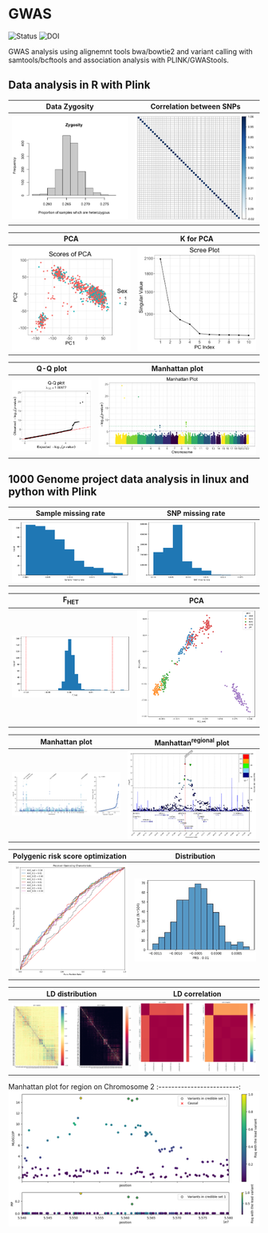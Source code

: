 # GWAS

![Status](https://img.shields.io/badge/status-alpha-red)
![DOI](https://img.shields.io/badge/DOI-in__progress-blue)

GWAS analysis using alignemnt tools bwa/bowtie2  and variant calling with samtools/bcftools and association analysis with PLINK/GWAStools.

## Data analysis in R with Plink
Data Zygosity            |  Correlation between SNPs
:-------------------------:|:-------------------------:
![](https://github.com/hasanwraeth/GWAS/blob/main/Rplot02.png)  |  ![](https://github.com/hasanwraeth/GWAS/blob/main/Rplot05.png)

PCA           |  K for PCA
:-------------------------:|:-------------------------:
![](https://github.com/hasanwraeth/GWAS/blob/main/Rplot04.png)  |  ![](https://github.com/hasanwraeth/GWAS/blob/main/Rplot03.png)

Q-Q plot           |  Manhattan plot
:-------------------------:|:-------------------------:
![](https://github.com/hasanwraeth/GWAS/blob/main/Rplot01.png)  |  ![](https://github.com/hasanwraeth/GWAS/blob/main/Rplot.png)

## 1000 Genome project data analysis in linux and python with Plink
Sample missing rate           |  SNP missing rate  
:-------------------------:|:-------------------------:
![](https://github.com/hasanwraeth/GWAS/blob/main/smiss.png)  |  ![](https://github.com/hasanwraeth/GWAS/blob/main/snpmiss.png)

F<sub>HET</sub>          |  PCA
:-------------------------:|:-------------------------:
![](https://github.com/hasanwraeth/GWAS/blob/main/fhet.png)  |  ![](https://github.com/hasanwraeth/GWAS/blob/main/PCA.png)

Manhattan plot       |  Manhattan<sup>regional</sup>  plot
:-------------------------:|:-------------------------:
![](https://github.com/hasanwraeth/GWAS/blob/main/man.png)  |  ![](https://github.com/hasanwraeth/GWAS/blob/main/mansub.png)

Polygenic risk score optimization          |  Distribution  
:-------------------------:|:-------------------------:
![](https://github.com/hasanwraeth/GWAS/blob/main/PRS_op.png)  |  <img src="https://github.com/hasanwraeth/GWAS/blob/main/PRS_dist.jpg" width="675">

LD distribution       |  LD correlation
:-------------------------:|:-------------------------:
![](https://github.com/hasanwraeth/GWAS/blob/main/LD_Chr2.png)  |  ![](https://github.com/hasanwraeth/GWAS/blob/main/LD_corr.png)

Manhattan plot for region on Chromosome 2
:-------------------------:
![](https://github.com/hasanwraeth/GWAS/blob/main/man_chr2.png)
